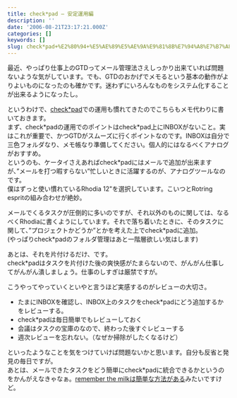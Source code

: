 ```yaml
---
title: check*pad — 安定運用編
description: ''
date: '2006-08-21T23:17:21.000Z'
categories: []
keywords: []
slug: check*pad+%E2%80%94+%E5%AE%89%E5%AE%9A%E9%81%8B%E7%94%A8%E7%B7%A8
---
```

最近、やっぱり仕事上のGTDってメール管理法さえしっかり出来ていれば問題ないような気がしています。でも、GTDのおかげでメモるという基本の動作がよりよいものになったのも確かです。迷わずにいろんなものをシステム化することが出来るようになったし。

というわけで、[check\*pad](http://www.checkpad.jp/)での運用も慣れてきたのでこちらもメモ代わりに書いておきます。  
まず、check\*padの運用でのポイントはcheck\*pad上にINBOXがないこと。実はこれが重要で、かつGTDがスムーズに行くポイントなのです。INBOXは自分で三色フォルダなり、メモ帳なり準備してください。個人的にはなるべくアナログがおすすめ。  
というのも、ケータイさえあればcheck\*padにはメールで追加が出来ますが、”メールを打つ暇すらない”忙しいときに活躍するのが、アナログツールなのです。  
僕はずっと使い慣れているRhodia 12"を選択しています。こいつとRotring espritの組み合わせが絶妙。

メールでくるタスクが圧倒的に多いのですが、それ以外のものに関しては、なるべくRhodiaに書くようにしています。それで落ち着いたときに、そのタスクに関して、”プロジェクトかどうか”とかを考えた上でcheck\*padに追加。  
(やっぱりcheck\*padのフォルダ管理はあと一階層欲しい気はします)

あとは、それを片付けるだけ、です。  
check\*padはタスクを片付けた後の爽快感がたまらないので、がんがん仕事してがんがん潰しましょう。仕事のしすぎは厳禁ですが。

こうやってやっていくといやと言うほど実感するのがレビューの大切さ。

*   たまにINBOXを確認し、INBOX上のタスクをcheck\*padにどう追加するかをレビューする。
*   check\*padは毎日簡単でもレビューしておく
*   会議はタスクの宝庫のなので、終わった後すぐレビューする
*   週次レビューを忘れない。（なぜか掃除がしたくなるけど）

といったようなことを気をつけていけば問題ないかと思います。自分も反省と発見の毎日ですが。  
あとは、メールできたタスクをどう簡単にcheck\*padに統合できるかというのをかんがえなきゃなぁ。[remember the milkは簡単な方法がある](http://kengo.preston-net.com/archives/002770.shtml)みたいですけど。